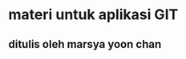 # materi untuk aplikasi GIT
## ditulis oleh marsya yoon chan
<ing src="collage-2023-02-17T162400.074.jpg" width=20>
